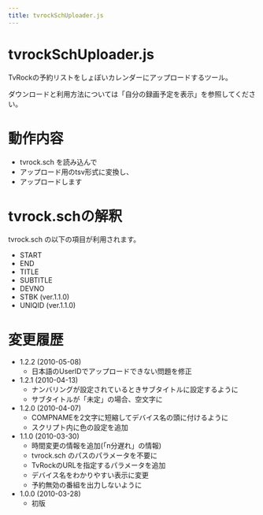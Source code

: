 ```yaml
---
title: tvrockSchUploader.js
---
```

# tvrockSchUploader.js

TvRockの予約リストをしょぼいカレンダーにアップロードするツール。

ダウンロードと利用方法については「自分の録画予定を表示」を参照してください。



# 動作内容

-   tvrock.sch を読み込んで
-   アップロード用のtsv形式に変換し、
-   アップロードします



# tvrock.schの解釈

tvrock.sch の以下の項目が利用されます。

-   START
-   END
-   TITLE
-   SUBTITLE
-   DEVNO
-   STBK (ver.1.1.0)
-   UNIQID (ver.1.1.0)



# 変更履歴

-   1.2.2 (2010-05-08)
    -   日本語のUserIDでアップロードできない問題を修正
-   1.2.1 (2010-04-13)
    -   ナンバリングが設定されているときサブタイトルに設定するように
    -   サブタイトルが「未定」の場合、空文字に
-   1.2.0 (2010-04-07)
    -   COMPNAMEを2文字に短縮してデバイス名の頭に付けるように
    -   スクリプト内に色の設定を追加
-   1.1.0 (2010-03-30)
    -   時間変更の情報を追加(「n分遅れ」の情報)
    -   tvrock.sch のパスのパラメータを不要に
    -   TvRockのURLを指定するパラメータを追加
    -   デバイス名をわかりやすい表示に変更
    -   予約無効の番組を出力しないように
-   1.0.0 (2010-03-28)
    -   初版

